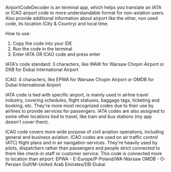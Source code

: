 AirportCodeDecoder is an terminal app, which helps you translate an IATA or ICAO airport code to more understandable format for non-aviation users. Also provide additional information about airport like the other, non used code, its location (City & Country) and local time.

How to use:
1. Copy the code into your IDE
2. Run the code in the terminal
3. Enter IATA OR ICAO code and press enter


IATA's code standard:
3 characters, like WAW for Warsaw Chopin Airport or DXB for Dubai International Airport

ICAO:
4 characters, like EPWA for Warsaw Chopin Airport or OMDB for Dubai International Airport

IATA code is tied with specific airport, is mainly used in airline travel industry, covering schedules, flight statuses, baggage tags, ticketing and booking, etc. They're more most recognized codes due to their use by airlines to provide services for passengers. IATA codes are also assigned to some other locations tied to travel, like train and bus stations (my app doesn't cover them).

ICAO code covers more wide purpose of civil aviation operations, including general and business aviation. ICAO codes are used on air traffic control (ATC) flight plans and in air navigation services. They're heavily used by pilots, dispatchers rather than passengers and people strict connected to them like check-in staff or customer service. This code is connected more to location than airport: 
EPWA - E-Europe/P-Poland/WA-Warsaw 
OMDB - O-Persian Gulf/M-United Arab Emirates/DB-Dubai 
